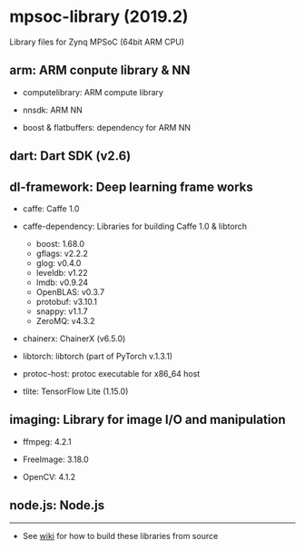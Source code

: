 # mpsoc-library (2019.2)

Library files for Zynq MPSoC (64bit ARM CPU)

## arm: ARM conpute library & NN

- computelibrary: ARM compute library

- nnsdk: ARM NN

- boost & flatbuffers: dependency for ARM NN

## dart: Dart SDK (v2.6)

## dl-framework: Deep learning frame works

- caffe: Caffe 1.0

- caffe-dependency: Libraries for building Caffe 1.0 & libtorch

  - boost: 1.68.0
  - gflags: v2.2.2
  - glog: v0.4.0
  - leveldb: v1.22
  - lmdb: v0.9.24
  - OpenBLAS: v0.3.7
  - protobuf: v3.10.1
  - snappy: v1.1.7
  - ZeroMQ: v4.3.2

- chainerx: ChainerX (v6.5.0)

- libtorch: libtorch (part of PyTorch v.1.3.1)

- protoc-host: protoc executable for x86_64 host

- tlite: TensorFlow Lite (1.15.0)

## imaging: Library for image I/O and manipulation

- ffmpeg: 4.2.1

- FreeImage: 3.18.0

- OpenCV: 4.1.2

## node.js: Node.js


***

- See [wiki](https://github.com/t-kuha/mpsoc-library/wiki) for how to build these libraries from source
